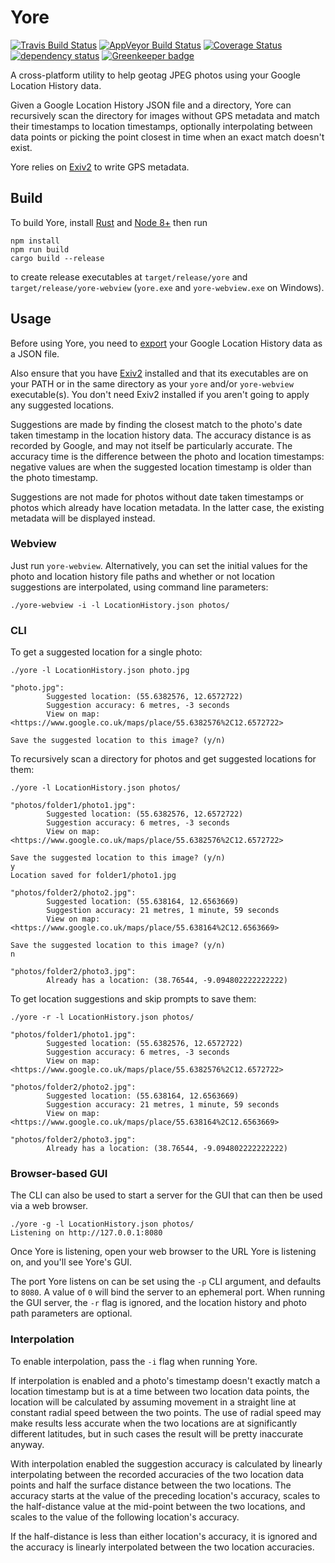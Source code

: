 Yore
====

[![Travis Build Status](https://www.travis-ci.org/WrinklyNinja/yore.svg?branch=master)](https://www.travis-ci.org/WrinklyNinja/yore)
[![AppVeyor Build Status](https://ci.appveyor.com/api/projects/status/github/WrinklyNinja/yore?branch=master&svg=true)](https://ci.appveyor.com/project/WrinklyNinja/yore)
[![Coverage Status](https://coveralls.io/repos/github/WrinklyNinja/yore/badge.svg?branch=master)](https://coveralls.io/github/WrinklyNinja/yore?branch=master)
[![dependency status](https://deps.rs/repo/github/WrinklyNinja/yore/status.svg)](https://deps.rs/repo/github/WrinklyNinja/yore)
[![Greenkeeper badge](https://badges.greenkeeper.io/WrinklyNinja/yore.svg)](https://greenkeeper.io/)

A cross-platform utility to help geotag JPEG photos using your Google
Location History data.

Given a Google Location History JSON file and a directory, Yore can
recursively scan the directory for images without GPS metadata and match their
timestamps to location timestamps, optionally interpolating between data points
or picking the point closest in time when an exact match doesn't exist.

Yore relies on [Exiv2](http://www.exiv2.org/) to write GPS metadata.

## Build

To build Yore, install [Rust](https://www.rust-lang.org) and
[Node 8+](http://nodejs.org/) then run

```
npm install
npm run build
cargo build --release
```

to create release executables at `target/release/yore` and
`target/release/yore-webview` (`yore.exe` and `yore-webview.exe` on Windows).

## Usage

Before using Yore, you need to
[export](https://takeout.google.com/settings/takeout/custom/location_history)
your Google Location History data as a JSON file.

Also ensure that you have [Exiv2](http://www.exiv2.org/) installed and that its
executables are on your PATH or in the same directory as your `yore` and/or
`yore-webview` executable(s). You don't need Exiv2 installed if you aren't going
to apply any suggested locations.

Suggestions are made by finding the closest match to the photo's date taken
timestamp in the location history data. The accuracy distance is as recorded by
Google, and may not itself be particularly accurate. The accuracy time is the
difference between the photo and location timestamps: negative values are when
the suggested location timestamp is older than the photo timestamp.

Suggestions are not made for photos without date taken timestamps or photos
which already have location metadata. In the latter case, the existing metadata
will be displayed instead.

### Webview

Just run `yore-webview`. Alternatively, you can set the initial values for the
photo and location history file paths and whether or not location suggestions
are interpolated, using command line parameters:

```
./yore-webview -i -l LocationHistory.json photos/
```

### CLI

To get a suggested location for a single photo:

```
./yore -l LocationHistory.json photo.jpg

"photo.jpg":
        Suggested location: (55.6382576, 12.6572722)
        Suggestion accuracy: 6 metres, -3 seconds
        View on map: <https://www.google.co.uk/maps/place/55.6382576%2C12.6572722>

Save the suggested location to this image? (y/n)
```

To recursively scan a directory for photos and get suggested locations for
them:

```
./yore -l LocationHistory.json photos/

"photos/folder1/photo1.jpg":
        Suggested location: (55.6382576, 12.6572722)
        Suggestion accuracy: 6 metres, -3 seconds
        View on map: <https://www.google.co.uk/maps/place/55.6382576%2C12.6572722>

Save the suggested location to this image? (y/n)
y
Location saved for folder1/photo1.jpg

"photos/folder2/photo2.jpg":
        Suggested location: (55.638164, 12.6563669)
        Suggestion accuracy: 21 metres, 1 minute, 59 seconds
        View on map: <https://www.google.co.uk/maps/place/55.638164%2C12.6563669>

Save the suggested location to this image? (y/n)
n

"photos/folder2/photo3.jpg":
        Already has a location: (38.76544, -9.094802222222222)
```

To get location suggestions and skip prompts to save them:

```
./yore -r -l LocationHistory.json photos/

"photos/folder1/photo1.jpg":
        Suggested location: (55.6382576, 12.6572722)
        Suggestion accuracy: 6 metres, -3 seconds
        View on map: <https://www.google.co.uk/maps/place/55.6382576%2C12.6572722>

"photos/folder2/photo2.jpg":
        Suggested location: (55.638164, 12.6563669)
        Suggestion accuracy: 21 metres, 1 minute, 59 seconds
        View on map: <https://www.google.co.uk/maps/place/55.638164%2C12.6563669>

"photos/folder2/photo3.jpg":
        Already has a location: (38.76544, -9.094802222222222)
```

### Browser-based GUI

The CLI can also be used to start a server for the GUI that can then be used via
a web browser.

```
./yore -g -l LocationHistory.json photos/
Listening on http://127.0.0.1:8080
```

Once Yore is listening, open your web browser to the URL Yore is
listening on, and you'll see Yore's GUI.

The port Yore listens on can be set using the `-p` CLI argument, and defaults to
`8080`. A value of `0` will bind the server to an ephemeral port. When running
the GUI server, the `-r` flag is ignored, and the location history and photo
path parameters are optional.

### Interpolation

To enable interpolation, pass the `-i` flag when running Yore.

If interpolation is enabled and a photo's timestamp doesn't exactly match a
location timestamp but is at a time between two location data points, the
location will be calculated by assuming movement in a straight line at constant
radial speed between the two points. The use of radial speed may make results
less accurate when the two locations are at significantly different latitudes,
but in such cases the result will be pretty inaccurate anyway.

With interpolation enabled the suggestion accuracy is calculated by linearly
interpolating between the recorded accuracies of the two location data points
and half the surface distance between the two locations. The accuracy starts
at the value of the preceding location's accuracy, scales to the half-distance
value at the mid-point between the two locations, and scales to the value of the
following location's accuracy.

If the half-distance is less than either location's accuracy, it is ignored and
the accuracy is linearly interpolated between the two location accuracies.
